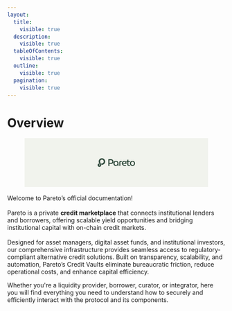 ```yaml
---
layout:
  title:
    visible: true
  description:
    visible: true
  tableOfContents:
    visible: true
  outline:
    visible: true
  pagination:
    visible: true
---
```


# Overview

<figure><img src=".gitbook/assets/Docs_cover_green.png" alt=""><figcaption></figcaption></figure>

Welcome to Pareto’s official documentation! \
\
Pareto is a private **credit marketplace** that connects institutional lenders and borrowers, offering scalable yield opportunities and bridging institutional capital with on-chain credit markets.\
\
Designed for asset managers, digital asset funds, and institutional investors, our comprehensive infrastructure provides seamless access to regulatory-compliant alternative credit solutions. Built on transparency, scalability, and automation, Pareto’s Credit Vaults eliminate bureaucratic friction, reduce operational costs, and enhance capital efficiency.

Whether you're a liquidity provider, borrower, curator, or integrator, here you will find everything you need to understand how to securely and efficiently interact with the protocol and its components.
